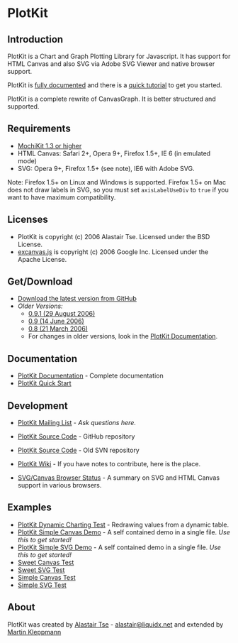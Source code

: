 PlotKit
=======

Introduction
------------
PlotKit is a Chart and Graph Plotting Library for
Javascript. It has support for HTML Canvas and also SVG via Adobe
SVG Viewer and native browser support.

PlotKit is [fully documented](http://media.liquidx.net/js/plotkit-doc/PlotKit.html)
and there is a [quick tutorial](http://media.liquidx.net/js/plotkit-doc/PlotKit.QuickStart.html)
to get you started.

PlotKit is a complete rewrite of CanvasGraph. It is better structured
and supported. 


Requirements
------------

* [MochiKit 1.3 or higher](http://www.mochikit.com/)
* HTML Canvas: Safari 2+, Opera 9+, Firefox 1.5+, IE 6 (in emulated mode)
* SVG: Opera 9+, Firefox 1.5+ (see note), IE6 with Adobe SVG.

Note: Firefox 1.5+ on Linux and Windows is supported. Firefox 1.5+ on
Mac does not draw labels in SVG, so you must set <code>axisLabelUseDiv</code>
to <code>true</code> if you want to have maximum compatibility.


Licenses
--------

* PlotKit is copyright (c) 2006 Alastair Tse. Licensed under the BSD License.
* [excanvas.js](http://sourceforge.net/projects/excanvas/) is copyright (c) 2006 Google Inc.
  Licensed under the Apache License.


Get/Download
------------

* [Download the latest version from GitHub](http://github.com/ept/plotkit/zipball/master)
* *Older Versions:*
  * [0.9.1 (29 August 2006)](http://media.liquidx.net/static/plotkit/plotkit-0.9.1.zip)
  * [0.9 (14 June 2006)](http://media.liquidx.net/static/plotkit/plotkit-0.9.zip)
  * [0.8 (21 March 2006)](http://media.liquidx.net/static/plotkit/plotkit-0.8.zip)
  * For changes in older versions, look in the [PlotKit Documentation](http://media.liquidx.net/js/plotkit-doc/PlotKit.html).


Documentation
-------------

* [PlotKit Documentation](http://media.liquidx.net/js/plotkit-doc/PlotKit.html) - Complete documentation
* [PlotKit Quick Start](http://media.liquidx.net/js/plotkit-doc/PlotKit.QuickStart.html)


Development
-----------

* [PlotKit Mailing List](http://groups.google.com/group/plotkit/) - *Ask questions here.*
* [PlotKit Source Code](http://github.com/ept/plotkit) - GitHub repository
* [PlotKit Source Code](http://code.google.com/p/plotkit/source) - Old SVN repository
* [PlotKit Wiki](http://code.google.com/p/plotkit/) - If you have notes to contribute, here is the place.

* [SVG/Canvas Browser Status](http://media.liquidx.net/js/plotkit-doc/SVGCanvasCompat.html) - A summary on
  SVG and HTML Canvas support in various browsers.


Examples
--------

* [PlotKit Dynamic Charting Test](http://media.liquidx.net/js/plotkit-tests/dynamic.html) -
   Redrawing values from a dynamic table.
* [PlotKit Simple Canvas Demo](http://media.liquidx.net/js/plotkit-tests/quickstart.html) -
  A self contained demo in a single file. *Use this to get started!*
* [PlotKit Simple SVG Demo](http://media.liquidx.net/js/plotkit-tests/quickstart-svg.html) -
  A self contained demo in a single file. *Use this to get started!*
* [Sweet Canvas Test](http://media.liquidx.net/js/plotkit-tests/sweet.html)
* [Sweet SVG Test](http://media.liquidx.net/js/plotkit-tests/svg-sweet.html)
* [Simple Canvas Test](http://media.liquidx.net/js/plotkit-tests/basic.html)
* [Simple SVG Test](http://media.liquidx.net/js/plotkit-tests/svg.html)


About
-----

PlotKit was created by [Alastair Tse](http://al.tse.id.au) -
<a href="&#109;&#97;&#105;&#108;&#116;&#111;&#58;&#97;&#108;&#97;&#115;&#116;&#97;&#105;&#114;&#64;&#108;&#105;&#113;&#117;&#105;&#100;&#120;&#46;&#110;&#101;&#116;">&#97;&#108;&#97;&#115;&#116;&#97;&#105;&#114;&#64;&#108;&#105;&#113;&#117;&#105;&#100;&#120;&#46;&#110;&#101;&#116;</a>
and extended by [Martin Kleppmann](http://www.yes-no-cancel.co.uk)
